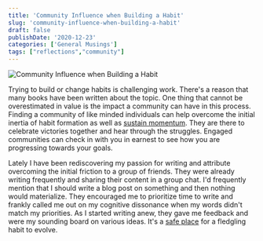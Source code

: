 ```yaml
---
title: 'Community Influence when Building a Habit'
slug: 'community-influence-when-building-a-habit'
draft: false
publishDate: '2020-12-23'
categories: ['General Musings']
tags: ["reflections","community"]
---
```

![Community Influence when Building a Habit](images/together-we-create.jpg#center)

Trying to build or change habits is challenging work. There's a reason that many books have been written about the topic. One thing that cannot be overestimated in value is the impact a community can have in this process. Finding a community of like minded individuals can help overcome the initial inertia of habit formation as well as [sustain momentum](/blog/2017/11/27/top-5-things-i-took-away-from-completing-100daysofcode/). They are there to celebrate victories together and hear through the struggles. Engaged communities can check in with you in earnest to see how you are progressing towards your goals.

Lately I have been rediscovering my passion for writing and attribute overcoming the initial friction to a group of friends. They were already writing frequently and sharing their content in a group chat. I'd frequently mention that I should write a blog post on something and then nothing would materialize. They encouraged me to prioritize time to write and frankly called me out on my cognitive dissonance when my words didn't match my priorities.  As I started writing anew, they gave me feedback and were my sounding board on various ideas. It's a [safe place](/blog/2020/12/07/the-importance-of-creating-psychological-safety) for a fledgling habit to evolve.
